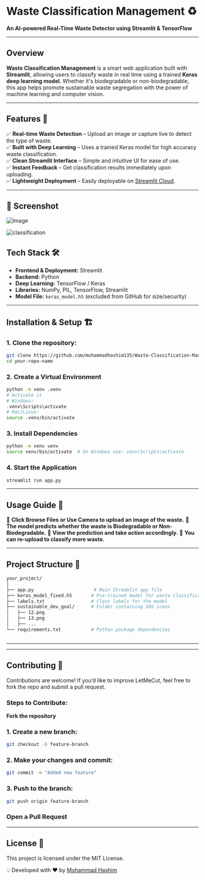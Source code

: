 # **Waste Classification Management** ♻️  
**An AI-powered Real-Time Waste Detector using Streamlit & TensorFlow**

---

## **Overview**  
**Waste Classification Management** is a smart web application built with **Streamlit**, allowing users to classify waste in real time using a trained **Keras deep learning model**. Whether it's biodegradable or non-biodegradable, this app helps promote sustainable waste segregation with the power of machine learning and computer vision.

---

## **Features** 🚀  
✅ **Real-time Waste Detection** – Upload an image or capture live to detect the type of waste.  
✅ **Built with Deep Learning** – Uses a trained Keras model for high accuracy waste classification.  
✅ **Clean Streamlit Interface** – Simple and intuitive UI for ease of use.  
✅ **Instant Feedback** – Get classification results immediately upon uploading.  
✅ **Lightweight Deployment** – Easily deployable on [Streamlit Cloud](https://streamlit.io/cloud).

---

## 📸 Screenshot


![Image](https://github.com/user-attachments/assets/7dbd1ce9-5a04-4731-b567-3ac13cf45c33)


![classification](https://github.com/user-attachments/assets/2195ab21-ce2f-4cde-ae43-026b3eec82c4)



## **Tech Stack** 🛠  
- **Frontend & Deployment:** Streamlit  
- **Backend:** Python  
- **Deep Learning:** TensorFlow / Keras  
- **Libraries:** NumPy, PIL, TensorFlow, Streamlit  
- **Model File:** `keras_model.h5` (excluded from GitHub for size/security)

---

## **Installation & Setup** 🏗  

### 1. Clone the repository:

```bash
git clone https://github.com/mohammadhashim135/Waste-Classification-Management.git
cd your-repo-name
```
### **2. Create a Virtual Environment**
```bash
python -m venv .venv
# Activate it
# Windows:
.venv\Scripts\activate
# Mac/Linux:
source .venv/bin/activate
```

### **3. Install Dependencies**

```bash
python -m venv venv
source venv/bin/activate  # On Windows use: venv\Scripts\activate
```


### **4. Start the Application**
```bash
streamlit run app.py

```
---

## **Usage Guide** 📝

🔹 **Click Browse Files or Use Camera to upload an image of the waste.**
🔹 **The model predicts whether the waste is Biodegradable or Non-Biodegradable.**
🔹 **View the prediction and take action accordingly.**
🔹 **You can re-upload to classify more waste.**

---

## **Project Structure** 📂
```bash
your_project/
│
├── app.py                      # Main Streamlit app file
├── keras_model_fixed.h5       # Pre-trained model for waste classification
├── labels.txt                 # Class labels for the model
├── sustainable_dev_goal/      # Folder containing SDG icons
│   ├── 12.png
│   ├── 13.png
│   ├── ...
└── requirements.txt           # Python package dependencies



```
---







---
## **Contributing** 🤝
Contributions are welcome! If you’d like to improve LetMeCut, feel free to fork the repo and submit a pull request.

### **Steps to Contribute:**
**Fork the repository**
### **1. Create a new branch:**
```bash
git checkout -b feature-branch
```

### **2. Make your changes and commit:**

```bash
git commit -m "Added new feature"
```
### **3. Push to the branch:**
```bash
git push origin feature-branch
```
### **Open a Pull Request**
---
## **License** 📜
This project is licensed under the MIT License.

💡 Developed with ❤️ by [Mohammad Hashim](https://github.com/mohammadhashim135/Waste-Classification-Management.git)

